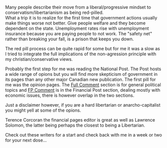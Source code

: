 Many people describe their move from a liberal/progressive mindset to conservatism/libertarianism as being red-pilled.  
What a trip it is to realize for the first time that government actions usually make things worse not better.  Give people welfare
and they become dependent on the state.  Unemployment rates rise with unemployment insurance because you are paying people to not work. 
The "safety net" rather than breaking your fall, is a prison that keeps you down.

The red pill process can be quite rapid for some but for me it was a slow as I tried to integrate the full implications of the non-agression
principle with my christian/conservative views.  

Probably the first step for me was reading the National Post.  The Post hosts a wide range of opions 
but you will find more skepticism of government in its pages than any other major Canadian new publication.  The first pill for me was the 
opinion pages.  The [Full Comment](http://nationalpost.com/category/opinion) section is for general political topics and [FP Comment](http://business.financialpost.com/category/opinion) is in the Financial Post section, dealing 
mostly with economic issues, there is however overlap in the two sections.

Just a disclaimer however, if you are a hard libertarian or anarcho-capitalist you might yell at some of the opions.

Terence Corcoran the financial pages editor is great as well as Lawrence Solomon, the latter being perhaps the closest to 
being a Libertarian.

Check out these writers for a start and check back with me in a week or two for your next dose...